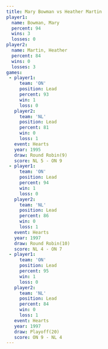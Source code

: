 ```yaml
---
title: Mary Bowman vs Heather Martin
player1:               
  name: Bowman, Mary   
  percent: 94          
  wins: 3              
  losses: 0            
player2:               
  name: Martin, Heather
  percent: 84          
  wins: 0              
  losses: 3            
games:
 - player1:        
     team: 'ON'    
     position: Lead
     percent: 93   
     win: 1        
     loss: 0       
   player2:        
     team: 'NL'    
     position: Lead
     percent: 81   
     win: 0        
     loss: 1       
   event: Hearts       
   year: 1995          
   draw: Round Robin(9)
   score: NL 5 - ON 9  
 - player1:        
     team: 'ON'    
     position: Lead
     percent: 94   
     win: 1        
     loss: 0       
   player2:        
     team: 'NL'    
     position: Lead
     percent: 86   
     win: 0        
     loss: 1       
   event: Hearts        
   year: 1997           
   draw: Round Robin(10)
   score: NL 4 - ON 7   
 - player1:        
     team: 'ON'    
     position: Lead
     percent: 95   
     win: 1        
     loss: 0       
   player2:        
     team: 'NL'    
     position: Lead
     percent: 84   
     win: 0        
     loss: 1       
   event: Hearts     
   year: 1997        
   draw: Playoff(20) 
   score: ON 9 - NL 4
---
```

